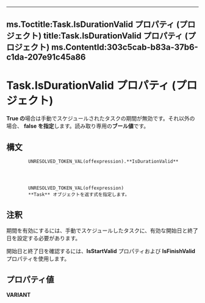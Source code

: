 

---
ms.Toctitle:Task.IsDurationValid プロパティ (プロジェクト)
title:Task.IsDurationValid プロパティ (プロジェクト)
ms.ContentId:303c5cab-b83a-37b6-c1da-207e91c45a86
---
# Task.IsDurationValid プロパティ (プロジェクト)




**True の**場合は手動でスケジュールされたタスクの期間が無効です。それ以外の場合、 **false を指定**します。読み取り専用の**ブール値**です。

## 構文

            UNRESOLVED_TOKEN_VAL(offexpression).**IsDurationValid**




            UNRESOLVED_TOKEN_VAL(offexpression)
            **Task** オブジェクトを返す式を指定します。



## 注釈
期間を有効にするには、手動でスケジュールしたタスクに、有効な開始日と終了日を設定する必要があります。



開始日と終了日を確認するには、**IsStartValid** プロパティおよび **IsFinishValid** プロパティを使用します。



## プロパティ値
**VARIANT**




